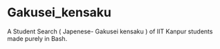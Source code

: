 # Gakusei_kensaku
A Student Search ( Japenese- Gakusei kensaku ) of IIT Kanpur students made purely in Bash.


